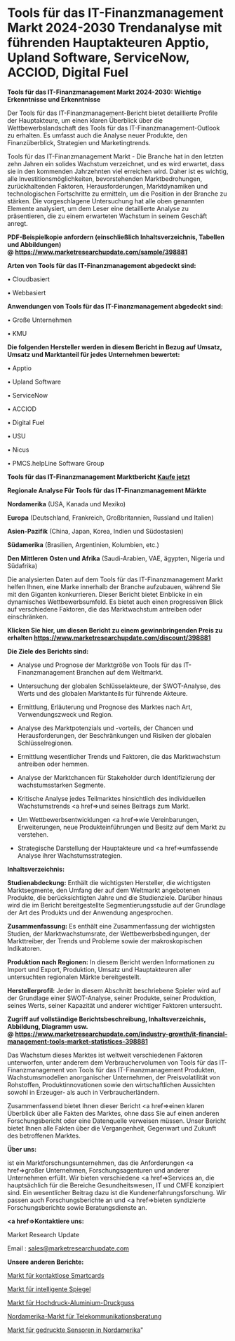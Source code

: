 # Tools für das IT-Finanzmanagement Markt 2024-2030 Trendanalyse mit führenden Hauptakteuren Apptio, Upland Software, ServiceNow, ACCIOD, Digital Fuel

<strong>Tools für das IT-Finanzmanagement Markt 2024-2030: Wichtige Erkenntnisse und Erkenntnisse</strong>

Der Tools für das IT-Finanzmanagement-Bericht bietet detaillierte Profile der Hauptakteure, um einen klaren Überblick über die Wettbewerbslandschaft des Tools für das IT-Finanzmanagement-Outlook zu erhalten. Es umfasst auch die Analyse neuer Produkte, den Finanzüberblick, Strategien und Marketingtrends.

Tools für das IT-Finanzmanagement Markt - Die Branche hat in den letzten zehn Jahren ein solides Wachstum verzeichnet, und es wird erwartet, dass sie in den kommenden Jahrzehnten viel erreichen wird. Daher ist es wichtig, alle Investitionsmöglichkeiten, bevorstehenden Marktbedrohungen, zurückhaltenden Faktoren, Herausforderungen, Marktdynamiken und technologischen Fortschritte zu ermitteln, um die Position in der Branche zu stärken. Die vorgeschlagene Untersuchung hat alle oben genannten Elemente analysiert, um dem Leser eine detaillierte Analyse zu präsentieren, die zu einem erwarteten Wachstum in seinem Geschäft anregt.

<strong><b>PDF-Beispielkopie anfordern (einschließlich Inhaltsverzeichnis, Tabellen und Abbildungen) @ </b></strong><strong><a href=https://www.marketresearchupdate.com/sample/398881><strong>https://www.marketresearchupdate.com/sample/398881</u></a></strong></strong>

<strong>Arten von Tools für das IT-Finanzmanagement abgedeckt sind:</strong>

• Cloudbasiert

• Webbasiert

<strong>Anwendungen von Tools für das IT-Finanzmanagement abgedeckt sind:</strong>

• Große Unternehmen

• KMU

<strong>Die folgenden Hersteller werden in diesem Bericht in Bezug auf Umsatz, Umsatz und Marktanteil für jedes Unternehmen bewertet:</strong>

• Apptio

• Upland Software

• ServiceNow

• ACCIOD

• Digital Fuel

• USU

• Nicus

• PMCS.helpLine Software Group

<strong>Tools für das IT-Finanzmanagement Marktbericht <a href=https://www.marketresearchupdate.com/buynow/398881>Kaufe jetzt</a></strong>

<strong>Regionale Analyse Für Tools für das IT-Finanzmanagement Märkte</strong>

<strong>Nordamerika</strong> (USA, Kanada und Mexiko)

<strong>Europa</strong> (Deutschland, Frankreich, Großbritannien, Russland und Italien)

<strong>Asien-Pazifik</strong> (China, Japan, Korea, Indien und Südostasien)

<strong>Südamerika</strong> (Brasilien, Argentinien, Kolumbien, etc.)

<strong>Den Mittleren</strong> <strong>Osten und Afrika</strong> (Saudi-Arabien, VAE, ägypten, Nigeria und Südafrika)

Die analysierten Daten auf dem Tools für das IT-Finanzmanagement Markt helfen Ihnen, eine Marke innerhalb der Branche aufzubauen, während Sie mit den Giganten konkurrieren. Dieser Bericht bietet Einblicke in ein dynamisches Wettbewerbsumfeld. Es bietet auch einen progressiven Blick auf verschiedene Faktoren, die das Marktwachstum antreiben oder einschränken.

<strong>Klicken Sie hier, um diesen Bericht zu einem gewinnbringenden Preis zu erhalten
</strong><strong><a href=https://www.marketresearchupdate.com/discount/398881>https://www.marketresearchupdate.com/discount/398881</b></u></strong></a>

<strong>Die Ziele des Berichts sind:</strong>

- Analyse und Prognose der Marktgröße von Tools für das IT-Finanzmanagement Branchen auf dem Weltmarkt.

- Untersuchung der globalen Schlüsselakteure, der SWOT-Analyse, des Werts und des globalen Marktanteils für führende Akteure.

- Ermittlung, Erläuterung und Prognose des Marktes nach Art, Verwendungszweck und Region.

- Analyse des Marktpotenzials und -vorteils, der Chancen und Herausforderungen, der Beschränkungen und Risiken der globalen Schlüsselregionen.

- Ermittlung wesentlicher Trends und Faktoren, die das Marktwachstum antreiben oder hemmen.

- Analyse der Marktchancen für Stakeholder durch Identifizierung der wachstumsstarken Segmente.

- Kritische Analyse jedes Teilmarktes hinsichtlich des individuellen Wachstumstrends <a href=>und</a> seines Beitrags zum Markt.

- Um Wettbewerbsentwicklungen <a href=>wie</a> Vereinbarungen, Erweiterungen, neue Produkteinführungen und Besitz auf dem Markt zu verstehen.

- Strategische Darstellung der Hauptakteure und <a href=>umfas</a>sende Analyse ihrer Wachstumsstrategien.

<strong>Inhaltsverzeichnis:</strong>

<strong>Studienabdeckung:</strong> Enthält die wichtigsten Hersteller, die wichtigsten Marktsegmente, den Umfang der auf dem Weltmarkt angebotenen Produkte, die berücksichtigten Jahre und die Studienziele. Darüber hinaus wird die im Bericht bereitgestellte Segmentierungsstudie auf der Grundlage der Art des Produkts und der Anwendung angesprochen.

<strong>Zusammenfassung:</strong> Es enthält eine Zusammenfassung der wichtigsten Studien, der Marktwachstumsrate, der Wettbewerbsbedingungen, der Markttreiber, der Trends und Probleme sowie der makroskopischen Indikatoren.

<strong>Produktion nach Regionen:</strong> In diesem Bericht werden Informationen zu Import und Export, Produktion, Umsatz und Hauptakteuren aller untersuchten regionalen Märkte bereitgestellt.

<strong>Herstellerprofil:</strong> Jeder in diesem Abschnitt beschriebene Spieler wird auf der Grundlage einer SWOT-Analyse, seiner Produkte, seiner Produktion, seines Werts, seiner Kapazität und anderer wichtiger Faktoren untersucht.

<strong><b>Zugriff auf vollständige Berichtsbeschreibung, Inhaltsverzeichnis, Abbildung, Diagramm usw. @ </b></strong><strong><a href=https://www.marketresearchupdate.com/industry-growth/it-financial-management-tools-market-statistices-398881>https://www.marketresearchupdate.com/industry-growth/it-financial-management-tools-market-statistices-398881</a></strong>

Das Wachstum dieses Marktes ist weltweit verschiedenen Faktoren unterworfen, unter anderem dem Verbrauchervolumen von Tools für das IT-Finanzmanagement von Tools für das IT-Finanzmanagement Produkten, Wachstumsmodellen anorganischer Unternehmen, der Preisvolatilität von Rohstoffen, Produktinnovationen sowie den wirtschaftlichen Aussichten sowohl in Erzeuger- als auch in Verbraucherländern.

Zusammenfassend bietet Ihnen dieser Bericht <a href=>einen</a> klaren Überblick über alle Fakten des Marktes, ohne dass Sie auf einen anderen Forschungsbericht oder eine Datenquelle verweisen müssen. Unser Bericht bietet Ihnen alle Fakten über die Vergangenheit, Gegenwart und Zukunft des betroffenen Marktes.

<strong>Über uns:</strong>

 ist ein Marktforschungsunternehmen, das die Anforderungen <a href=>großer</a> Unternehmen, Forschungsagenturen und anderer Unternehmen erfüllt. Wir bieten verschiedene <a href=>Services</a> an, die hauptsächlich für die Bereiche Gesundheitswesen, IT und CMFE konzipiert sind. Ein wesentlicher Beitrag dazu ist die Kundenerfahrungsforschung. Wir passen auch Forschungsberichte an und <a href=>bieten</a> syndizierte Forschungsberichte sowie Beratungsdienste an.

<strong><a href=>Kontaktiere uns:</a></strong>

Market Research Update

Email : sales@marketresearchupdate.com

<strong>Unsere anderen Berichte:</strong>

<a href=https://www.linkedin.com/pulse/contactless-smart-card-market-size-growth-set-surge-significantly>Markt für kontaktlose Smartcards</a>

<a href=https://www.linkedin.com/pulse/smart-mirrors-market-analysis-segment>Markt für intelligente Spiegel</a>

<a href=https://www.linkedin.com/pulse/high-pressure-aluminum-die-casting-market-outlooks>Markt für Hochdruck-Aluminium-Druckguss</a>

<a href=https://www.linkedin.com/pulse/north-america-telecom-consulting-market-growing>Nordamerika-Markt für Telekommunikationsberatung</a>

<a href=https://www.linkedin.com/pulse/north-america-printed-sensor-market-2023-challenges>Markt für gedruckte Sensoren in Nordamerika</a>"
